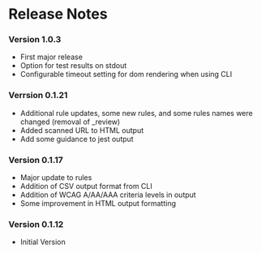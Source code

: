 # Release Notes

### Version 1.0.3

- First major release
- Option for test results on stdout
- Configurable timeout setting for dom rendering when using CLI

### Verrsion 0.1.21

- Additional rule updates, some new rules, and some rules names were changed (removal of _review)
- Added scanned URL to HTML output
- Add some guidance to jest output

### Version 0.1.17

- Major update to rules
- Addition of CSV output format from CLI
- Addition of WCAG A/AA/AAA criteria levels in output
- Some improvement in HTML output formatting

### Version 0.1.12

- Initial Version
